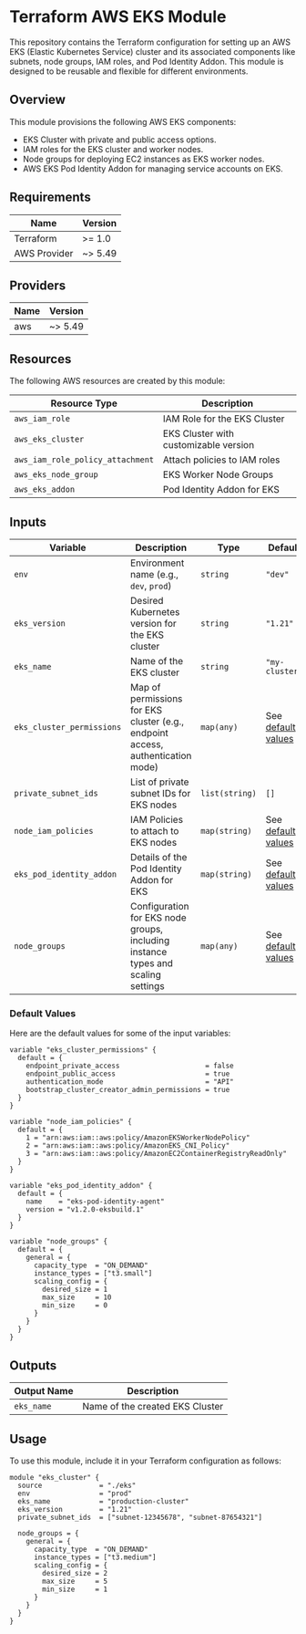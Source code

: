 
# Terraform AWS EKS Module

This repository contains the Terraform configuration for setting up an AWS EKS (Elastic Kubernetes Service) cluster and its associated components like subnets, node groups, IAM roles, and Pod Identity Addon. This module is designed to be reusable and flexible for different environments.



## Overview

This module provisions the following AWS EKS components:
- EKS Cluster with private and public access options.
- IAM roles for the EKS cluster and worker nodes.
- Node groups for deploying EC2 instances as EKS worker nodes.
- AWS EKS Pod Identity Addon for managing service accounts on EKS.

## Requirements

| Name        | Version   |
|-------------|-----------|
| Terraform   | >= 1.0    |
| AWS Provider| ~> 5.49   |

## Providers

| Name | Version |
|------|---------|
| aws  | ~> 5.49 |

## Resources

The following AWS resources are created by this module:

| Resource Type               | Description                            |
|-----------------------------|----------------------------------------|
| `aws_iam_role`               | IAM Role for the EKS Cluster           |
| `aws_eks_cluster`            | EKS Cluster with customizable version  |
| `aws_iam_role_policy_attachment` | Attach policies to IAM roles         |
| `aws_eks_node_group`         | EKS Worker Node Groups                 |
| `aws_eks_addon`              | Pod Identity Addon for EKS             |

## Inputs

| Variable                  | Description                                                                                 | Type       | Default                        |
|---------------------------|---------------------------------------------------------------------------------------------|------------|--------------------------------|
| `env`                      | Environment name (e.g., `dev`, `prod`)                                                      | `string`   | `"dev"`                        |
| `eks_version`              | Desired Kubernetes version for the EKS cluster                                              | `string`   | `"1.21"`                       |
| `eks_name`                 | Name of the EKS cluster                                                                     | `string`   | `"my-cluster"`                 |
| `eks_cluster_permissions`  | Map of permissions for EKS cluster (e.g., endpoint access, authentication mode)             | `map(any)` | See [default values](#default-values) |
| `private_subnet_ids`       | List of private subnet IDs for EKS nodes                                                    | `list(string)` | `[]`                           |
| `node_iam_policies`        | IAM Policies to attach to EKS nodes                                                         | `map(string)` | See [default values](#default-values) |
| `eks_pod_identity_addon`   | Details of the Pod Identity Addon for EKS                                                   | `map(string)` | See [default values](#default-values) |
| `node_groups`              | Configuration for EKS node groups, including instance types and scaling settings            | `map(any)` | See [default values](#default-values) |

### Default Values

Here are the default values for some of the input variables:

```hcl
variable "eks_cluster_permissions" {
  default = {
    endpoint_private_access                     = false
    endpoint_public_access                      = true
    authentication_mode                         = "API"
    bootstrap_cluster_creator_admin_permissions = true
  }
}

variable "node_iam_policies" {
  default = {
    1 = "arn:aws:iam::aws:policy/AmazonEKSWorkerNodePolicy"
    2 = "arn:aws:iam::aws:policy/AmazonEKS_CNI_Policy"
    3 = "arn:aws:iam::aws:policy/AmazonEC2ContainerRegistryReadOnly"
  }
}

variable "eks_pod_identity_addon" {
  default = {
    name    = "eks-pod-identity-agent"
    version = "v1.2.0-eksbuild.1"
  }
}

variable "node_groups" {
  default = {
    general = {
      capacity_type  = "ON_DEMAND"
      instance_types = ["t3.small"]
      scaling_config = {
        desired_size = 1
        max_size     = 10
        min_size     = 0
      }
    }
  }
}
```

## Outputs

| Output Name         | Description                               |
|---------------------|-------------------------------------------|
| `eks_name`          | Name of the created EKS Cluster           |

## Usage

To use this module, include it in your Terraform configuration as follows:

```hcl
module "eks_cluster" {
  source              = "./eks"
  env                 = "prod"
  eks_name            = "production-cluster"
  eks_version         = "1.21"
  private_subnet_ids  = ["subnet-12345678", "subnet-87654321"]

  node_groups = {
    general = {
      capacity_type  = "ON_DEMAND"
      instance_types = ["t3.medium"]
      scaling_config = {
        desired_size = 2
        max_size     = 5
        min_size     = 1
      }
    }
  }
}
```

